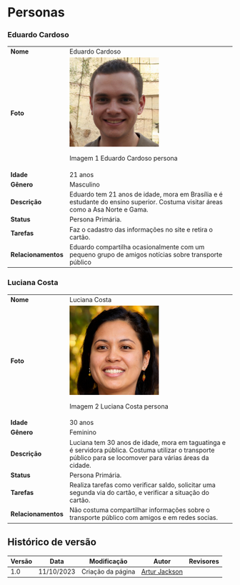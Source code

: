 # Personas


### Eduardo Cardoso
|                      |                      |
| :------------------  | :------------------  |
| **Nome**             |  Eduardo Cardoso      |
| **Foto**             | <img width="200" src="https://github.com/Interacao-Humano-Computador/2023.2--BRB-Mobilidade/blob/main/docs/assets/personas/eduardo.jpeg?raw=true"><p>Imagem 1 Eduardo Cardoso persona</p> |
| **Idade**        | 21 anos |
| **Gênero**        | Masculino |
| **Descrição**        | Eduardo tem 21 anos de idade, mora em Brasília e é estudante do ensino superior. Costuma visitar áreas como a Asa Norte e Gama. |
| **Status**          | Persona Primária.     |
| **Tarefas**         | Faz o cadastro das informações no site e retira o cartão. |
| **Relacionamentos** | Eduardo compartilha ocasionalmente com um pequeno grupo de amigos notícias sobre transporte público  |


### Luciana Costa
|                      |                      |
| :------------------  | :------------------  |
| **Nome**             |  Luciana Costa      |
| **Foto**             | <img width="200" src="https://github.com/Interacao-Humano-Computador/2023.2--BRB-Mobilidade/blob/main/docs/assets/personas/luciana.jpeg?raw=true"><p>Imagem 2 Luciana Costa persona</p> |
| **Idade**        | 30 anos |
| **Gênero**        | Feminino |
| **Descrição**        | Luciana tem 30 anos de idade, mora em taguatinga e é servidora pública. Costuma utilizar o transporte público para se locomover para várias áreas da cidade. |
| **Status**          | Persona Primária.     |
| **Tarefas**         | Realiza tarefas como verificar saldo, solicitar uma segunda via do cartão, e verificar a situação do cartão. |
| **Relacionamentos** | Não costuma compartilhar informações sobre o transporte público com amigos e em redes socias. |

## Histórico de versão

| Versão | Data       | Modificação                             | Autor                         | Revisores                         |
| ------ | ---------- | --------------------------------------- | ----------------------------- | ----------------------------- |
|    1.0   |   11/10/2023   |   Criação da página |  [Artur Jackson](https://github.com/artur-jack)| []()|